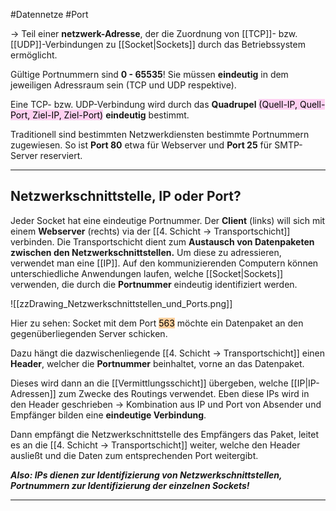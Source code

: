 #Datennetze #Port 


-> Teil einer **netzwerk-Adresse**, der die Zuordnung von [[TCP]]- bzw. [[UDP]]-Verbindungen zu [[Socket|Sockets]] durch das Betriebssystem ermöglicht.

Gültige Portnummern sind **0 - 65535**!
Sie müssen **eindeutig** in dem jeweiligen Adressraum sein (TCP und UDP respektive).

Eine TCP- bzw. UDP-Verbindung wird durch das **Quadrupel** <mark style="background: #FFB8EBA6;">(Quell-IP, Quell-Port, Ziel-IP, Ziel-Port)</mark> **eindeutig** bestimmt.

Traditionell sind bestimmten Netzwerkdiensten bestimmte Portnummern zugewiesen. So ist **Port 80** etwa für Webserver und **Port 25** für SMTP-Server reserviert.

___


## Netzwerkschnittstelle, IP oder Port?

Jeder Socket hat eine eindeutige Portnummer. Der **Client** (links) will sich mit einem **Webserver** (rechts) via der [[4. Schicht -> Transportschicht]] verbinden. Die Transportschicht dient zum **Austausch von Datenpaketen zwischen den Netzwerkschnittstellen.** Um diese zu adressieren, verwendet man eine [[IP]]. Auf den kommunizierenden Computern können unterschiedliche Anwendungen laufen, welche [[Socket|Sockets]] verwenden, die durch die **Portnummer** eindeutig identifiziert werden.


![[zzDrawing_Netzwerkschnittstellen_und_Ports.png]]

Hier zu sehen: Socket mit dem Port <mark style="background: #FFB86CA6;">563</mark> möchte ein Datenpaket an den gegenüberliegenden Server schicken. 

Dazu hängt die dazwischenliegende [[4. Schicht -> Transportschicht]] einen **Header**, welcher die **Portnummer** beinhaltet, vorne an das Datenpaket. 

Dieses wird dann an die  [[Vermittlungsschicht]] übergeben, welche [[IP|IP-Adressen]] zum Zwecke des Routings verwendet. Eben diese IPs wird in den Header geschrieben -> Kombination aus IP und Port von Absender und Empfänger bilden eine **eindeutige Verbindung**.

Dann empfängt die Netzwerkschnittstelle des Empfängers das Paket, leitet es an die [[4. Schicht -> Transportschicht]] weiter, welche den Header ausließt und die Daten zum entsprechenden Port weitergibt.

***Also: 
IPs dienen zur Identifizierung von Netzwerkschnittstellen, 
Portnummern zur Identifizierung der einzelnen Sockets!***

____

